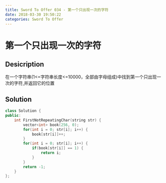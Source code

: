 ```yaml
---
title: Sword To Offer 034 - 第一个只出现一次的字符
date: 2018-03-30 19:50:22
categories: Sword To Offer
---
```

# 第一个只出现一次的字符

<!--more-->

## Desicription

在一个字符串(1<=字符串长度<=10000，全部由字母组成)中找到第一个只出现一次的字符,并返回它的位置

## Solution

```cpp
class Solution {
public:
    int FirstNotRepeatingChar(string str) {
        vector<int> book(256, 0);
        for(int i = 0; str[i]; i++) {
            book[str[i]]++;
        }
        for(int i = 0; str[i]; i++) {
            if(book[str[i]] == 1) {
                return i;
            }
        }
        return -1;
    }
};
```
